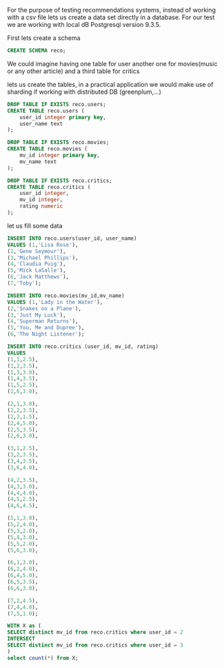 For the purpose of testing recommendations systems, instead of working with a csv file lets us create a data set directly in a database. For our test we are working with local dB Postgresql version 9.3.5.

First lets create a schema
```sql
CREATE SCHEMA reco;
```

We could imagine having one table for user another one for movies(music or any other article) and a third table for critics

lets us create the tables, in a practical application we would make use of sharding if working with distributed DB (greenplum,...)
```sql
DROP TABLE IF EXISTS reco.users;
CREATE TABLE reco.users (
    user_id integer primary key,
    user_name text
);

DROP TABLE IF EXISTS reco.movies;
CREATE TABLE reco.movies (
    mv_id integer primary key,
    mv_name text
);

DROP TABLE IF EXISTS reco.critics;
CREATE TABLE reco.critics (
    user_id integer,
    mv_id integer,
    rating numeric
); 
```

let us fill some data 
```sql
INSERT INTO reco.users(user_id, user_name)
VALUES (1,'Lisa Rose'),
(2,'Gene Seymour'),
(3,'Michael Phillips'),
(4,'Claudia Puig'),
(5,'Mick LaSalle'),
(6,'Jack Matthews'),
(7,'Toby');

INSERT INTO reco.movies(mv_id,mv_name)
VALUES (1,'Lady in the Water'),
(2,'Snakes on a Plane'),
(3,'Just My Luck'),
(4,'Superman Returns'),
(5,'You, Me and Dupree'),
(6,'The Night Listener');

INSERT INTO reco.critics (user_id, mv_id, rating)
VALUES 
(1,1,2.5),
(1,2,3.5),
(1,3,3.0),
(1,4,3.5),
(1,5,2.5),
(1,6,3.0),

(2,1,3.0),
(2,2,3.5),
(2,3,1.5),
(2,4,5.0),
(2,5,3.5),
(2,6,3.0),

(3,1,2.5),
(3,2,3.5),
(3,4,3.5),
(3,6,4.0),

(4,2,3.5),
(4,3,3.0),
(4,4,4.0),
(4,5,2.5),
(4,6,4.5),

(5,1,3.0),
(5,2,4.0),
(5,3,2.0),
(5,4,3.0),
(5,5,2.0),
(5,6,3.0),

(6,1,3.0),
(6,2,4.0),
(6,4,5.0),
(6,5,3.5),
(6,6,3.0),

(7,2,4.5),
(7,4,4.0),
(7,5,1.0);
```

```sql
WITH X as (
SELECT distinct mv_id from reco.critics where user_id = 2
INTERSECT 
SELECT distinct mv_id from reco.critics where user_id = 3
)
select count(*) from X;
```
